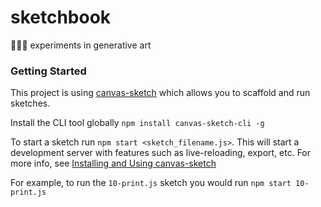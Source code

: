 # sketchbook
👨🏽‍🔬 experiments in generative art

### Getting Started

This project is using [canvas-sketch](https://github.com/mattdesl/canvas-sketch) which allows you to scaffold and run sketches.

Install the CLI tool globally `npm install canvas-sketch-cli -g`

To start a sketch run `npm start <sketch_filename.js>`. This will start a development server with features such as live-reloading, export, etc. For more info, see [Installing and Using canvas-sketch](https://github.com/mattdesl/canvas-sketch/blob/master/docs/installation.md)

For example, to run the `10-print.js` sketch you would run `npm start 10-print.js`
